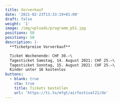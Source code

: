 ```yaml
---
title: Vorverkauf
date: '2021-02-23T13:33:19+01:00'
draft: false
weight: '1'
image: /img/uploads/programm_p51.jpg
positionx: 50
positiony: 50
description: |-
  **Ticketpreise Vorverkauf**

  Ticket Wochenende: CHF 30.–\
  Tagesticket Samstag, 14. August 2021: CHF 25.–\
  Tagesticket Sonntag, 15. August 2021: CHF 25.–\
  Kinder unter 16 kostenlos
buttons:
  - blank: true
    cta: true
    title: Tickets bestellen
    url: 'https://ti.to/mfgt/airfestival21/de'
---
```


